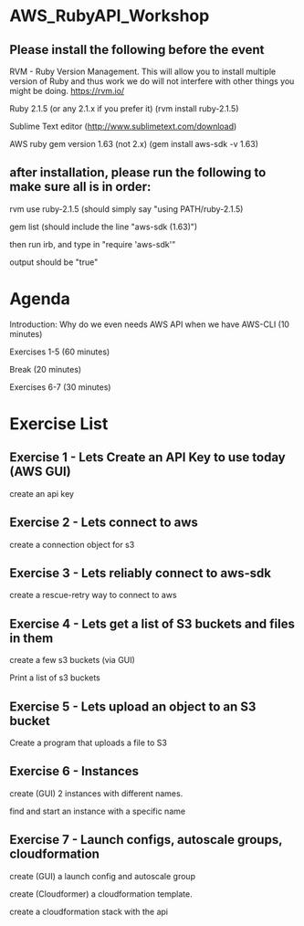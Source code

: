 # AWS_RubyAPI_Workshop

## Please install the following before the event

RVM - Ruby Version Management. This will allow you to install multiple version of Ruby and thus work we do will not interfere with other things you might be doing. https://rvm.io/

Ruby 2.1.5 (or any 2.1.x if you prefer it) (rvm install ruby-2.1.5)

Sublime Text editor (http://www.sublimetext.com/download)

AWS ruby gem version 1.63 (not 2.x) (gem install aws-sdk -v 1.63)

## after installation, please run the following to make sure all is in order:

rvm use ruby-2.1.5 (should simply say "using PATH/ruby-2.1.5)

gem list (should include the line "aws-sdk (1.63)")

then run irb, and type in "require 'aws-sdk'"

output should be "true"

# Agenda

Introduction: Why do we even needs AWS API when we have AWS-CLI (10 minutes)

Exercises 1-5 (60 minutes)

Break (20 minutes)

Exercises 6-7 (30 minutes)

# Exercise List

## Exercise 1 - Lets Create an API Key to use today (AWS GUI)
create an api key

## Exercise 2 - Lets connect to aws
create a connection object for s3

## Exercise 3 - Lets reliably connect to aws-sdk
create a rescue-retry way to connect to aws

## Exercise 4 - Lets get a list of S3 buckets and files in them
create a few s3 buckets (via GUI) 

Print a list of s3 buckets

## Exercise 5 - Lets upload an object to an S3 bucket

Create a program that uploads a file to S3

## Exercise 6 - Instances
create (GUI) 2 instances with different names. 

find and start an instance with a specific name

## Exercise 7 - Launch configs, autoscale groups, cloudformation
create (GUI) a launch config and autoscale group

create (Cloudformer) a cloudformation template.

create a cloudformation stack with the api

